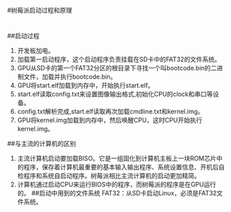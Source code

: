 #树莓派启动过程和原理
#
##启动过程 
1. 开发板加电。  
2. 加载第一启动程序，这个启动程序负责挂载在SD卡中的FAT32的文件系统。  
3. GPU从SD卡的第一个FAT32分区的根目录下寻找一个叫bootcode.bin的二进制文件，加载并执行bootcode.bin。  
4. GPU将start.elf加载到内存中，开始执行start.elf。  
5. start.elf读取config.txt来设置图像输出格式,初始化CPU的clock和串口等设备。 
6. config.txt解析完成,start.elf读取再次加载cmdline.txt和kernel.img。
7. GPU将kernel.img加载到内存中，然后唤醒CPU，这时CPU开始执行kernel.img。

##与主流的计算机的区别
1. 主流计算机启动要加载BISO。它是一组固化到计算机主板上一块ROM芯片中的程序，保存着计算机最重要的基本输入输出程序、系统设置信息、开机后自检程序和系统自启动程序。树莓派相比主流计算机的启动更加精简。
2. 计算机通过启动CPU来运行BIOS中的程序，而树莓派的程序是在GPU运行的。
##启动中用到的文件系统
FAT32：从SD卡启动Linux，必须是FAT32文件系统。